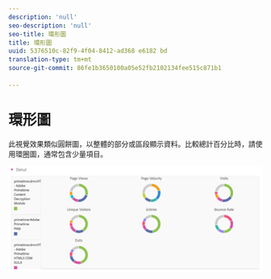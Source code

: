 ```yaml
---
description: 'null'
seo-description: 'null'
seo-title: 環形圖
title: 環形圖
uuid: 5376510c-82f9-4f04-8412-ad368 e6182 bd
translation-type: tm+mt
source-git-commit: 86fe1b3650100a05e52fb2102134fee515c871b1

---
```



# 環形圖

此視覺效果類似圓餅圖，以整體的部分或區段顯示資料。比較總計百分比時，請使用環圈圖，通常包含少量項目。

![](assets/donut.png)

